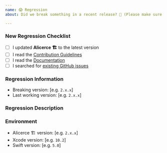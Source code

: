 ```yaml
---
name: 😱 Regression
about: Did we break something in a recent release? 😬 (Please make sure you know the last known working release version)

---
```


<!-- Thanks for helping _Alicerce 🏗_! Before you submit your issue, please make sure to check the following boxes by putting an x in the [ ] (don't: [x ], [ x], do: [x]) -->

### New Regression Checklist

- [ ] I updated **Alicerce 🏗** to the latest version
- [ ] I read the [Contribution Guidelines](https://github.com/Mindera/Alicerce/blob/master/CONTRIBUTING.md)
- [ ] I read the [Documentation](https://github.com/Mindera/Alicerce/tree/master/Documentation)
- [ ] I searched for [existing GitHub issues](https://github.com/Mindera/Alicerce/issues)

### Regression Information
<!-- Knowing the breaking versions and last working versions helps us track down the regression easier -->
- Breaking version: [e.g. `2.x.x`]
- Last working version: [e.g. `2.x.x`]

### Regression Description
<!-- Please include what's happening, expected behavior, and any relevant code samples -->

### Environment
<!-- Please include information about your environment -->

- Alicerce 🏗 version: [e.g. `2.x.x`]
- Xcode version: [e.g. `10.2`]
- Swift version: [e.g. `5.0`]
